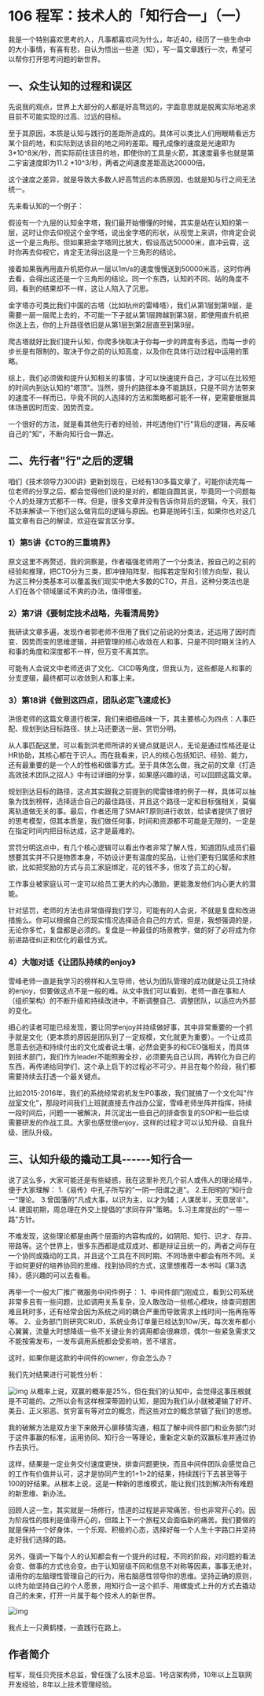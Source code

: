 # 106 程军：技术人的「知行合一」（一）

我是一个特别喜欢思考的人，凡事都喜欢问为什么，年近40，经历了一些生命中的大小事情，有喜有悲，自认为悟出一些道（知），写一篇文章践行一次，希望可以帮你打开思考问题的新世界。

## 一、众生认知的过程和误区

先说我的观点，世界上大部分的人都是好高骛远的，字面意思就是脱离实际地追求目前不可能实现的过高、过远的目标。

至于其原因，本质是认知与践行的差距所造成的。具体可以类比人们用眼睛看远方某个目的地，和实际到达该目的地之间的差距。瞳孔成像的速度是光速即为3\*10\^8米/秒，而实际前往该目的地，即使你的工具是火箭，其速度最多也就是第二宇宙速度即为11.2
\*10\^3/秒，两者之间速度差距高达20000倍。

这个速度之差异，就是导致大多数人好高骛远的本质原因，也就是知与行之间无法统一。

先来看认知的一个例子：

假设有一个九层的认知金字塔，我们最开始懵懂的时候，其实是站在认知的第一层，这时让你去仰视这个金字塔，说出金字塔的形状，从视觉上来讲，你肯定会说这一个是三角形。但如果把金字塔同比放大，假设高达50000米，直冲云霄，这时你再去仰视它，肯定无法得出这是一个三角形的结论。

接着如果我再用直升机把你从一层以1m/s的速度慢慢送到50000米高，这时你再去看，会得出这还是一个三角形的结论。同一个东西，认知的不同、站的角度不同，看到的结果却不一样，这让人陷入了沉思。

金字塔亦可类比我们中国的古塔（比如杭州的雷峰塔），我们从第1层到第9层，是需要一层一层爬上去的，不可能一下子就从第1层跨越到第3层，即使用直升机把你送上去，你的上升路径依旧是从第1层到第2层直至到第9层。

爬古塔就好比我们提升认知，你爬多快取决于你每一步的跨度有多远，而每一步的步长是有限制的，取决于你之前的认知高度，以及你在具体行动过程中运用的策略。

综上，我们必须做和提升认知相关的事情，才可以快速提升自己，才可以在比较短的时间内到达认知的"塔顶"。当然，提升的路径本身不能跳跃，只是不同方法带来的速度不一样而已，毕竟不同的人选择的方法和策略都可能不一样，更需要根据具体场景因时而变、因势而变。

一个很好的方法，就是看其他先行者的经验，并吃透他们"行"背后的逻辑，再反哺自己的"知"，不断向知行合一靠近。

## 二、先行者"行"之后的逻辑

咱们《技术领导力300讲》更新到现在，已经有130多篇文章了，可能你读完每一位老师的分享之后，都会觉得他们说的是对的，都能自圆其说，毕竟同一个问题每个人的处理方式都不一样。但是，很多文章并没有告诉你背后的逻辑，今天，我们不妨来解读一下他们这么做背后的逻辑与原因。也算是抛砖引玉，如果你也对这几篇文章有自己的解读，欢迎在留言区分享。

### 1）第5讲《CTO的三重境界》

原文这里不再赘述，我的洞察是，作者福强老师用了一个分类法，按自己的之前的经验和推理，把CTO分为三类，即冲锋陷阵型、指挥若定型和引领方向型，我认为这三种分类基本可以覆盖我们现实中绝大多数的CTO，并且，这种分类法也是人们在各个领域屡试不爽的办法，值得借鉴。

### 2）第7讲《要制定技术战略，先看清局势》

我研读文章多遍，发现作者郭老师不但用了我们之前说的分类法，还运用了因时而变、因势而变的思维逻辑，并把管理的核心收敛在人和事，只是不同时期关注的人和事的角度和深度都不一样，但万变不离其宗。

可能有人会说文中老师还讲了文化、CICD等角度，但我认为，这些都是人和事的分支逻辑，最终都可以收敛到人和事上来。

### 3）第18讲《做到这四点，团队必定飞速成长》

洪倍老师的这篇文章道行极深，我们来细细品味一下，其主要核心为四点：人事匹配、规划到达目标路径、扶上马还要送一层、赏罚分明。

从人事匹配这里，可以看到洪老师所讲的关键点就是识人，无论是通过性格还是让HR协助，其核心都在于识人。而在我看来，识人的核心包括知识、经验、能力，还有最重要的是一个人的性格和做事方式。至于具体怎么做，我之前的文章《打造高效技术团队之招人》中有过详细的分享，如果感兴趣的话，可以回顾这篇文章。

规划到达目标的路径，这点其实跟我之前提到的爬雷锋塔的例子一样，具体可以抽象为找到榜样，选择适合自己的最佳路径，并且这个路径一定和目标强相关，莫偏离轨道做无关的事。最后，作者还用了SMART原则进行收敛，给读者提供了很好的思考模型，但其本质是，我们做任何事，时间和资源都不可能是无限的，一定是在指定时间内把目标达成，这才是最难的。

赏罚分明这点中，有几个核心逻辑可以看出作者非常了解人性，知道团队成员们最想要其实并不只是物质本身，不妨设计更有温度的奖品，让他们更有归属感和求胜欲，比如把奖励的方式与员工家庭绑定，花的钱不多，但攻了员工的心智。

工作事业被家庭认可一定可以给员工更大的内心激励，更能激发他们内心更大的潜能。

针对惩罚，老师的方法也非常值得我们学习，可能有的人会说，不就是复盘和改进措施么。你可以根据自己的现实情况选择适合自己的方式，但是，我想强调的是，无论你多忙，复盘都是必须的。复盘是一种最佳的场景教学，做的好了必将成为你前进路径纠正和优化的最佳方式。

### 4）大咖对话《让团队持续的enjoy》

雪峰老师一直是我学习的榜样和人生导师，他认为团队管理的成功就是让员工持续的enjoy，但要做这点不是一般的难。从文中我们可以看到，老师一直在事和人（组织架构）的不断升级和持续改进中，不断调整自己、调整团队，以适应内外部的变化。

细心的读者可能已经发现，要让同学enjoy并持续做好事，其中非常重要的一个抓手就是文化（更本质的原因是团队到了一定规模，文化就更为重要）。一个让成员愿意去创造和持续付出的文化或者说土壤，必然会更多的和CEO强相关，而具体到技术部门，我们作为leader不能照搬全抄，必须要先自己认同，再转化为自己的东西，再传递给同学们，这个承上启下的过程必不可少。并且在每个阶段，我们都需要持续去打透一个最关键点。

比如2015-2016年，我们的系统经常宕机发生P0事故，我们就搞了一个文化叫"作战室文化"，那段时间我们上班就直接去作战办公室，雪峰老师坐阵并指挥，持续一段时间后，问题一一被解决，并沉淀出一些自己的排查恢复的SOP和一些后续需要研发的作战工具。大家也感觉很enjoy，这样的过程才可以认知升级、自我升级、团队升级。

## 三、认知升级的撬动工具------知行合一

说了这么多，大家可能还是有些疑惑，我在这里补充几个前人或伟人的理论精华，便于大家理解：
1.《易传》中孔子所写的"一阴一阳谓之道"。 2.王阳明的"知行合一"理论。
3.曾国藩的"凡成大事，以识为主，以才为辅；人谋居半，天意居半"。 \\4.
建国初期，周总理在外交上提倡的"求同存异"策略。
5.习主席提出的"一带一路"方针。

不难发现，这些理论都是由两个层面的内容构成的，如阴阳、知行、识才、存异、带路等。这个世界上，很多东西都是成双成对、都是辩证且统一的，两者之间存在一个协同或撬动的工具，并且这个工具在不同时期、不同场景中都会有所不同。关于如何更好的培养协同的思维、找到协同的方式，这里想推荐一本书叫《第3选择》，感兴趣的可以去看看。

再举一个一般大厂推广微服务中间件例子：
1、中间件部门刚成立，看到公司系统非常多且有一些问题，比如调用关系复杂，没人敢改动一些核心模块，排查问题困难且耗时多，还有经常会因为系统之间的耦合严重而导致需求上线时间一拖再拖等等。
2、业务部门则研究CRUD，系统业务订单量已经达到10w/天，每次发布都小心翼翼，流量大时想降级一些不关键业务的调用都会很麻烦，偶尔一些紧急需求又不能按需发布，一发布调用系统都会受影响，苦不堪言。

这时，如果你是这款的中间件的owner，你会怎么办？

我们先对结果进行可能性分析：

![img](assets/ee448f5db11c546d2ff56277eff0cead.jpg)
从概率上说，双赢的概率是25%，但在我们的认知中，会觉得这事压根就是不可能的。之所以会有这样根深蒂固的认知，是因为我们从小就被灌输了好坏、美丑、正义邪恶、贫穷富有等对立的概念，而这些对立的概念禁锢了我们的思想。

我的破解方法是双方坐下来敞开心扉移情沟通，相互了解中间件部门和业务部门对于这件事赢的标准，运用协同、知行合一等理论，重新定义新的双赢标准并通过协作去执行。

这样，结果是一定业务交付速度更快，排查问题更快，而且中间件团队会感觉自己的工作有价值并认可，这才是协同产生的1+1\>2的结果，持续践行下去甚至等于100的好结果。从根本上说，这是一种新的思维模式，能让我们找到解决所有难题的新思维、新办法。

回顾人这一生，其实就是一场修行，悟道的过程是非常痛苦，但也非常开心的。因为阶段性的胜利是值得开心的，但踏上下一个旅程又会面临新的痛苦。我们要做的就是保持一个好身体，一个乐观、积极的心态，选择好每一个人生十字路口并坚持走好我们选择的路。

另外，强调一下每个人的认知都会有一个提升的过程，不同的阶段，对问题的看法会变、做事的方式也会变。由于认知层级不同和信息不对称等因素，事事无绝对，请用你的左脑理性管理自己的行为，用右脑感性领导你的思维。坚持正确的原则，以终为始坚持自己的个人愿景，用知行合一这个抓手、用螺旋式上升的方式去撬动自己的未来，打开一片属于每个技术人的新世界。

![img](assets/641205a5fee24fa9b297006354a77932.jpg)

我点上一只黄鹤楼，一直践行在路上。

## 作者简介

程军，现任贝壳技术总监，曾任饿了么技术总监、1号店架构师，10年以上互联网开发经验，8年以上技术管理经验。
